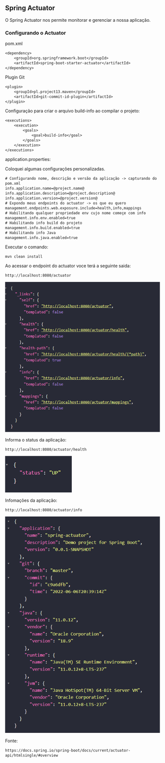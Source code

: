 ## Spring Actuator

O Spring Actuator nos permite monitorar e gerenciar a nossa aplicação.

### Configurando o Actuator

pom.xml

    <dependency>
        <groupId>org.springframework.boot</groupId>
        <artifactId>spring-boot-starter-actuator</artifactId>
    </dependency>

Plugin Git

    <plugin>
        <groupId>pl.project13.maven</groupId>
        <artifactId>git-commit-id-plugin</artifactId>
    </plugin>

Configuração para criar o arquivo build-info ao compilar o projeto:

    <executions>
        <execution>
            <goals>
                <goal>build-info</goal>
            </goals>
        </execution>
    </executions>

application.properties:

Coloquei algumas configurações personalizadas.

    # Configurando nome, descrição e versão da aplicação -> capturando do pom.xml
    info.application.name=@project.name@
    info.application.description=@project.description@
    info.application.version=@project.version@
    # Expondo meus endpoints do actuator -> os que eu quero
    management.endpoints.web.exposure.include=health,info,mappings
    # Habilitando qualquer propriedade env cujo nome começe com info
    management.info.env.enabled=true
    # Habilitando info build do projeto
    management.info.build.enabled=true
    # Habilitando info Java
    management.info.java.enabled=true

Executar o comando:

    mvn clean install

Ao acessar o endpoint do actuator voce terá a seguinte saida: 

    http://localhost:8080/actuator

![img.png](img.png)

Informa o status da aplicação:

    http://localhost:8080/actuator/health

![img_1.png](img_1.png)

Infomações da aplicação:

    http://localhost:8080/actuator/info

![img_2.png](img_2.png)

Fonte:

    https://docs.spring.io/spring-boot/docs/current/actuator-api/htmlsingle/#overview